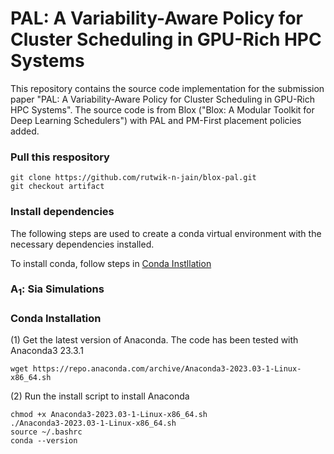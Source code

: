 # PAL: A Variability-Aware Policy for Cluster Scheduling in GPU-Rich HPC Systems
This repository contains the source code implementation for the submission paper "PAL: A Variability-Aware Policy for Cluster Scheduling in GPU-Rich HPC Systems". The source code is from Blox ("Blox: A Modular Toolkit for Deep Learning Schedulers") with PAL and PM-First placement policies added.

### Pull this respository
```
git clone https://github.com/rutwik-n-jain/blox-pal.git
git checkout artifact
```

### Install dependencies
The following steps are used to create a conda virtual environment with the necessary dependencies installed. 

To install conda, follow steps in [Conda Instllation](#Conda-Installation)


### A<sub>1</sub>: Sia Simulations





### Conda Installation
(1) Get the latest version of Anaconda. The code has been tested with Anaconda3 23.3.1
```
wget https://repo.anaconda.com/archive/Anaconda3-2023.03-1-Linux-x86_64.sh
```
(2) Run the install script to install Anaconda
```
chmod +x Anaconda3-2023.03-1-Linux-x86_64.sh
./Anaconda3-2023.03-1-Linux-x86_64.sh
source ~/.bashrc
conda --version
```